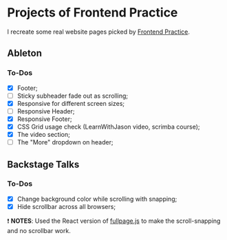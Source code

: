 # Projects of Frontend Practice

I recreate some real website pages picked by [Frontend Practice](https://frontendpractice.com/).

## Ableton

### To-Dos

- [x] Footer;
- [ ] Sticky subheader fade out as scrolling;
- [x] Responsive for different screen sizes;
- [ ] Responsive Header;
- [x] Responsive Footer;
- [x] CSS Grid usage check (LearnWithJason video, scrimba course);
- [x] The video section;
- [ ] The "More" dropdown on header;

## Backstage Talks

### To-Dos

- [x] Change background color while scrolling with snapping;
- [x] Hide scrollbar across all browsers;

❗ **NOTES**: Used the React version of [fullpage.js](https://alvarotrigo.com/fullPage/) to make the scroll-snapping and no scrollbar work.
